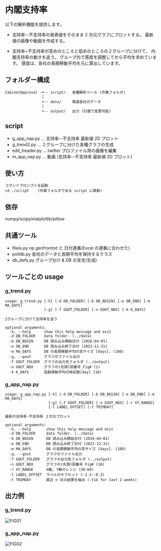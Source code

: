 # 内閣支持率
以下の解析機能を提供します。

* 支持率--不支持率の発表値をそのまま 2 次元グラフにプロットする。
  最新値の画像や動画を作成する。

* 支持率+不支持率が高めのところと低めのところの２グループに分けて、
  内閣支持率の動きを追う。
  グループ内で感度を調整してから平均を求めています。
  感度は、各社の長期移動平均を元に算出しています。

## フォルダー構成

    CabinetApproval -+-- script/   各種解析ツール (作業フォルダ)
                     |
                     +-- data/     報道各社のデータ
                     |
                     +-- output/   出力 (引数で変更可能)

## script
* g_app_nap.py ... 支持率--不支持率 最新値 2D プロット
* g_trend2.py ... ２グループに分けた各種グラフの生成
* edit_header.py ... twitter プロファイル用の画像を編集
* m_app_nap.py ... 動画 (支持率--不支持率 最新値 2D プロット)

## 使い方

    コマンドプロンプトを起動
    cd ./script    (作業フォルダである script に移動)
  
## 依存
numpy/scipy/matplotlib/pillow

## 共通ツール
* fileio.py    np.genfromtxt と 日付連番(Excel の連番に合わせた)
* polldb.py    各社のデータと長期平均を保持するクラス
* db_defs.py   グループ分け & DB の宣言(生成)

## ツールごとの usage

### g_trend.py
```
usage: g_trend.py [-h] [-d DB_FOLDER] [-b DB_BEGIN] [-e DB_END] [-m MA_DAYS]
                  [-g] [-f GOUT_FOLDER] [-n GOUT_NDX] [-k K_DAYS]

2グループに分けて支持率を追う

optional arguments:
  -h, --help      show this help message and exit
  -d DB_FOLDER    data folder. (../data)
  -b DB_BEGIN     DB 読み込み開始日付 (2016-04-01)
  -e DB_END       DB 読み込み終了日付 (2022-12-31)
  -m MA_DAYS      DB の長期移動平均の窓サイズ [days]. (180)
  -g, --gout      グラフのファイル出力
  -f GOUT_FOLDER  グラフの出力先フォルダ (../output)
  -n GOUT_NDX     グラフの(先頭)図番号 Fig# (1)
  -k K_DAYS       指数移動平均の時定数[day] (10)
```

### g_app_nap.py

```
usage: g_app_nap.py [-h] [-d DB_FOLDER] [-b DB_BEGIN] [-e DB_END] [-m MA_DAYS]
                    [-g] [-f GOUT_FOLDER] [-n GOUT_NDX] [-r XY_RANGE]
                    [-l LABEL_OFFSET] [-t TRIMDAY]

最新の支持率-不支持率 ２次元プロット

optional arguments:
  -h, --help       show this help message and exit
  -d DB_FOLDER     data folder. (../data)
  -b DB_BEGIN      DB 読み込み開始日付 (2016-04-01)
  -e DB_END        DB 読み込み終了日付 (2022-12-31)
  -m MA_DAYS       DB の長期移動平均の窓サイズ [days]. (180)
  -g, --gout       グラフのファイル出力
  -f GOUT_FOLDER   グラフの出力先フォルダ (../output)
  -n GOUT_NDX      グラフの(先頭)図番号 Fig# (10)
  -r XY_RANGE      X軸, Y軸のレンジ (30:60)
  -l LABEL_OFFSET  ラベルのオフセット (-2.3:-0.3)
  -t TRIMDAY       直近 n 日の結果を抽出 (-t14 for last 2 weeks)
```

## 出力例

### g_trend.py
![FIG01](https://user-images.githubusercontent.com/52857956/75243507-57423f80-580d-11ea-9fa1-b3b89f6f3344.png)

### g_app_nap.py
![FIG02](https://user-images.githubusercontent.com/52857956/75244070-670e5380-580e-11ea-8fd3-28a37c5af16d.png)

